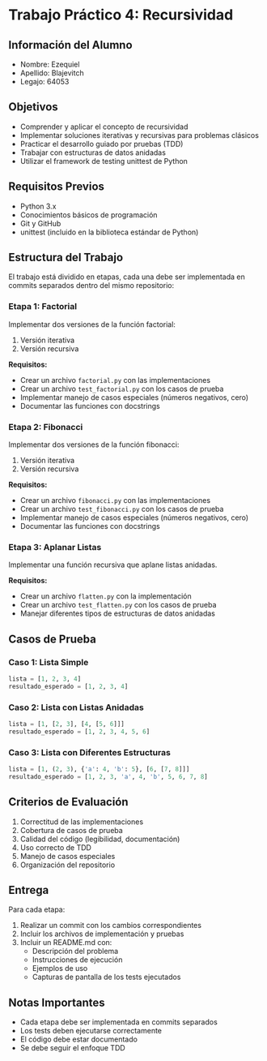 # Trabajo Práctico 4: Recursividad

## Información del Alumno

- Nombre: Ezequiel
- Apellido: Blajevitch
- Legajo: 64053

## Objetivos

- Comprender y aplicar el concepto de recursividad
- Implementar soluciones iterativas y recursivas para problemas clásicos
- Practicar el desarrollo guiado por pruebas (TDD)
- Trabajar con estructuras de datos anidadas
- Utilizar el framework de testing unittest de Python

## Requisitos Previos

- Python 3.x
- Conocimientos básicos de programación
- Git y GitHub
- unittest (incluido en la biblioteca estándar de Python)

## Estructura del Trabajo

El trabajo está dividido en etapas, cada una debe ser implementada en commits separados dentro del mismo repositorio:

### Etapa 1: Factorial

Implementar dos versiones de la función factorial:

1. Versión iterativa
2. Versión recursiva

**Requisitos:**

- Crear un archivo `factorial.py` con las implementaciones
- Crear un archivo `test_factorial.py` con los casos de prueba
- Implementar manejo de casos especiales (números negativos, cero)
- Documentar las funciones con docstrings

### Etapa 2: Fibonacci

Implementar dos versiones de la función fibonacci:

1. Versión iterativa
2. Versión recursiva

**Requisitos:**

- Crear un archivo `fibonacci.py` con las implementaciones
- Crear un archivo `test_fibonacci.py` con los casos de prueba
- Implementar manejo de casos especiales (números negativos, cero)
- Documentar las funciones con docstrings

### Etapa 3: Aplanar Listas

Implementar una función recursiva que aplane listas anidadas.

**Requisitos:**

- Crear un archivo `flatten.py` con la implementación
- Crear un archivo `test_flatten.py` con los casos de prueba
- Manejar diferentes tipos de estructuras de datos anidadas

## Casos de Prueba

### Caso 1: Lista Simple

```python
lista = [1, 2, 3, 4]
resultado_esperado = [1, 2, 3, 4]
```

### Caso 2: Lista con Listas Anidadas

```python
lista = [1, [2, 3], [4, [5, 6]]]
resultado_esperado = [1, 2, 3, 4, 5, 6]
```

### Caso 3: Lista con Diferentes Estructuras

```python
lista = [1, (2, 3), {'a': 4, 'b': 5}, [6, [7, 8]]]
resultado_esperado = [1, 2, 3, 'a', 4, 'b', 5, 6, 7, 8]
```

## Criterios de Evaluación

1. Correctitud de las implementaciones
2. Cobertura de casos de prueba
3. Calidad del código (legibilidad, documentación)
4. Uso correcto de TDD
5. Manejo de casos especiales
6. Organización del repositorio

## Entrega

Para cada etapa:

1. Realizar un commit con los cambios correspondientes
2. Incluir los archivos de implementación y pruebas
3. Incluir un README.md con:
   - Descripción del problema
   - Instrucciones de ejecución
   - Ejemplos de uso
   - Capturas de pantalla de los tests ejecutados

## Notas Importantes

- Cada etapa debe ser implementada en commits separados
- Los tests deben ejecutarse correctamente
- El código debe estar documentado
- Se debe seguir el enfoque TDD
